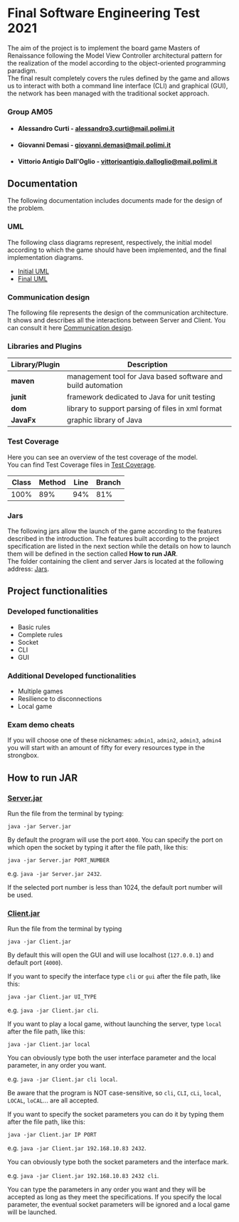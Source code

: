 # Final Software Engineering Test 2021

The aim of the project is to implement the board game Masters of Renaissance following the Model View Controller architectural pattern for the realization of the model according to the object-oriented programming paradigm.\
The final result completely covers the rules defined by the game and allows us to interact with both a command line interface (CLI) and graphical (GUI), the network has been managed with the traditional socket approach.

### Group AM05

- #### Alessandro Curti - alessandro3.curti@mail.polimi.it
- #### Giovanni Demasi - giovanni.demasi@mail.polimi.it
- #### Vittorio Antigio Dall'Oglio - vittorioantigio.dalloglio@mail.polimi.it

## Documentation
The following documentation includes documents made for the design of the problem.

### UML
The following class diagrams represent, respectively, the initial model according to which the game should have been implemented, and the final implementation diagrams.
- [Initial UML](deliveries/UML/Initial_UML)
- [Final UML](deliveries/UML/Final_UML)

### Communication design
The following file represents the design of the communication architecture. It shows and describes all the interactions between Server and Client.
You can consult it here [Communication design](/deliveries/Communication_design).

### Libraries and Plugins
|Library/Plugin|Description|
|---------------|-----------|
|__maven__|management tool for Java based software and build automation|
|__junit__|framework dedicated to Java for unit testing|
|__dom__|library to support parsing of files in xml format|
|__JavaFx__|graphic library of Java|

### Test Coverage

Here you can see an overview of the test coverage of the model.\
You can find Test Coverage files in [Test Coverage](/deliveries/Coverage).


|__Class__|__Method__|__Line__|__Branch__|
|---------|---------|---------|---------|
|100%|89%|94%|81%|

### Jars
The following jars allow the launch of the game according to the features described in the introduction. The features built according to the project specification are listed in the next section while the details on how to launch them will be defined in the section called __How to run JAR__.\
 The folder containing the client and server Jars is located at the following address: [Jars](/deliveries/JAR).


## Project functionalities
### Developed functionalities
- Basic rules
- Complete rules
- Socket
- CLI
- GUI

### Additional Developed functionalities
- Multiple games
- Resilience to disconnections
- Local game

### Exam demo cheats
If you will choose one of these nicknames: `admin1`, `admin2`, `admin3`, `admin4` you will start with an amount of fifty for every resources type in the strongbox.



<!--
RED -> [![#f03c15](https://via.placeholder.com/15/f03c15/000000?text=+)](#)
GREEN -> [![#c5f015](https://via.placeholder.com/15/c5f015/000000?text=+)](#)
-->

## How to run JAR

### [Server.jar](/deliverables/JAR/Server.jar)
Run the file from the terminal by typing:
```
java -jar Server.jar
```
By default the program will use the port `4000`.
You can specify the port on which open the socket by typing it after the file path, like this:
```
java -jar Server.jar PORT_NUMBER
```
e.g. `java -jar Server.jar 2432`.

If the selected port number is less than 1024, the default port number will be used.



### [Client.jar](/deliverables/JAR/Client.jar)
Run the file from the terminal by typing
```
java -jar Client.jar
```
By default this will open the GUI and will use localhost (`127.0.0.1`) and default port (`4000`).

If you want to specify the interface type `cli` or `gui` after the file path, like this:
```
java -jar Client.jar UI_TYPE
```
e.g. `java -jar Client.jar cli`.

If you want to play a local game, without launching the server, type `local` after the file path, like this:
```
java -jar Client.jar local
```

You can obviously type both the user interface parameter and the local parameter, in any order you want.

e.g. `java -jar Client.jar cli local`.

Be aware that the program is NOT case-sensitive, so `cli`, `CLI`, `cLi`, `local`, `LOCAL`, `loCAL`... are all accepted.

If you want to specify the socket parameters you can do it by typing them after the file path, like this:
```
java -jar Client.jar IP PORT
```
e.g. `java -jar Client.jar 192.168.10.83 2432`.

You can obviously type both the socket parameters and the interface mark.

e.g. `java -jar Client.jar 192.168.10.83 2432 cli`.

You can type the parameters in any order you want and they will be accepted as long as they meet the specifications.
If you specify the local parameter, the eventual socket parameters will be ignored and a local game will be launched.
